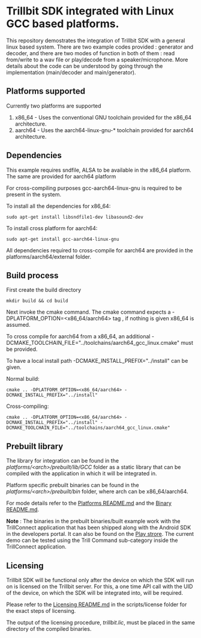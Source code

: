 # Trillbit SDK integrated with Linux GCC based platforms. 

This repository demostrates the integration of Trillbit SDK with a general linux based system. There are two example codes provided : generator and decoder, and there are two modes of function in both of them : read from/write to a wav file or play/decode from a speaker/microphone. More details about the code can be understood by going through the implementation (main/decoder and main/generator).

## Platforms supported

Currently two platforms are supported
1. x86_64 - Uses the conventional GNU toolchain provided for the x86_64 architecture. 
2. aarch64 - Uses the aarch64-linux-gnu-* toolchain provided for aarch64 architecture.

## Dependencies

This example requires sndfile, ALSA to be available in the x86_64 platform. The same are provided for aarch64 platform

For cross-compiling purposes gcc-aarch64-linux-gnu is required to be present in the system.

To install all the dependencies for x86_64:

    sudo apt-get install libsndfile1-dev libasound2-dev

To install cross platform for aarch64:

    sudo apt-get install gcc-aarch64-linux-gnu

All dependencies required to cross-compile for aarch64 are provided in the platforms/aarch64/external folder.

## Build process
    
First create the build directory

    mkdir build && cd build

Next invoke the cmake command. 
The cmake command expects a -DPLATFORM_OPTION=<x86_64/aarch64> tag , if nothing is given x86_64 is assumed.

To cross compile for aarch64 from a x86_64, an additional -DCMAKE_TOOLCHAIN_FILE="../toolchains/aarch64_gcc_linux.cmake" must be provided. 

To have a local install path -DCMAKE_INSTALL_PREFIX="../install" can be given.

Normal build:

    cmake .. -DPLATFORM_OPTION=<x86_64/aarch64> -DCMAKE_INSTALL_PREFIX="../install"

Cross-compiling:

    cmake .. -DPLATFORM_OPTION=<x86_64/aarch64> -DCMAKE_INSTALL_PREFIX="../install" -DCMAKE_TOOLCHAIN_FILE="../toolchains/aarch64_gcc_linux.cmake"

## Prebuilt library

The library for integration can be found in the *platforms/\<arch\>/prebuilt/lib/GCC* folder as a static library that can be compiled with the application in which it will be integrated in.

Platform specific prebuilt binaries can be found in the *platforms/\<arch\>/prebuilt/bin* folder, where arch can be x86_64/aarch64. 

For mode details refer to the [Platforms README.md](platforms/README.md) and the [Binary README.md](platforms/x86_64/prebuilt/bin/README.md).

**Note** : The binaries in the prebuilt binaries/built example work with the TrillConnect application that has been shipped along with the Android SDK in the developers portal. It can also be found on the [Play strore](https://play.google.com/store/apps/details?id=com.trill.connect&hl=en&gl=US). The current demo can be tested using the Trill Command sub-category inside the TrillConnect application.

## Licensing
    
Trillbit SDK will be functional only after the device on which the SDK will run on is licensed on the Trillbit server. For this, a one time API call with the UID of the device, on which the SDK will be integrated into, will be required.

Please refer to the [Licensing README.md](scripts/license/README.md) in the scripts/license folder for the exact steps of licensing. 

The output of the licensing procedure, *trillbit.lic*, must be placed in the same directory of the compiled binaries.



